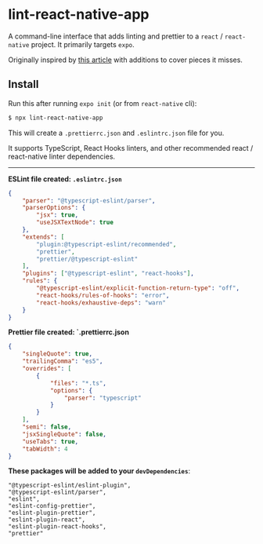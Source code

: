 # lint-react-native-app

A command-line interface that adds linting and prettier to a `react` / `react-native` project. It primarily targets `expo`.

Originally inspired by [this article](https://medium.com/@oliver.grack/using-eslint-with-typescript-and-react-hooks-and-vscode-c583a18f0c75) with additions to cover pieces it misses.

## Install

Run this after running `expo init` (or from `react-native` cli):

```bash
$ npx lint-react-native-app
```

This will create a `.prettierrc.json` and `.eslintrc.json` file for you.

It supports TypeScript, React Hooks linters, and other recommended react / react-native linter dependencies.

----

**ESLint file created: `.eslintrc.json`**

```JSON
{
	"parser": "@typescript-eslint/parser",
	"parserOptions": {
		"jsx": true,
		"useJSXTextNode": true
	},
	"extends": [
		"plugin:@typescript-eslint/recommended",
		"prettier",
		"prettier/@typescript-eslint"
	],
	"plugins": ["@typescript-eslint", "react-hooks"],
	"rules": {
		"@typescript-eslint/explicit-function-return-type": "off",
		"react-hooks/rules-of-hooks": "error",
		"react-hooks/exhaustive-deps": "warn"
	}
}
```

**Prettier file created: `.prettierrc.json**

```JSON
{
	"singleQuote": true,
	"trailingComma": "es5",
	"overrides": [
		{
			"files": "*.ts",
			"options": {
				"parser": "typescript"
			}
		}
	],
	"semi": false,
	"jsxSingleQuote": false,
	"useTabs": true,
	"tabWidth": 4
}
```

**These packages will be added to your `devDependencies`**:

    "@typescript-eslint/eslint-plugin",
    "@typescript-eslint/parser",
    "eslint",
    "eslint-config-prettier",
    "eslint-plugin-prettier",
    "eslint-plugin-react",
    "eslint-plugin-react-hooks",
    "prettier"
